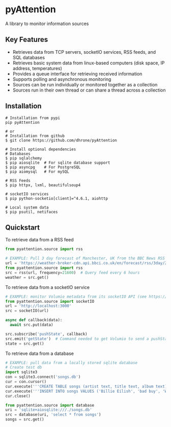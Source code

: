 # pyAttention
A library to monitor information sources

## Key Features

* Retrieves data from TCP servers, socketIO services, RSS feeds, and SQL databases
* Retrieves basic system data from linux-based computers (disk space, IP address, temperatures)
* Provides a queue interface for retrieving received information
* Supports polling and asynchronous monitoring
* Sources can be run individually or monitored together as a collection
* Sources run in their own thread or can share a thread across a collection

## Installation

```shell
# Installation from pypi
pip pyAttention

# or
# Installation from github
$ git clone https://github.com/dhrone/pyAttention

# Install optional dependencies
# Databases
$ pip sqlalchemy
$ pip aiosqlite  # For sqlite database support
$ pip asyncpg    # For PostgreSQL
$ pip aiomysql   # For mySQL

# RSS Feeds
$ pip httpx, lxml, beautifulsoup4

# socketIO services
$ pip python-socketio[client]=^4.6.1, aiohttp

# Local system data
$ pip psutil, netifaces
```

## Quickstart

To retrieve data from a RSS feed

```python
from pyattention.source import rss

# EXAMPLE: Pull 3 day forecast of Manchester, UK from the BBC News RSS feed
url = 'https://weather-broker-cdn.api.bbci.co.uk/en/forecast/rss/3day/2643123'
from pyattention.source import rss
src = rss(url, frequency=21600)  # Query feed every 6 hours
weather = src.get()
```

To retrieve data from a socketIO service

```python
# EXAMPLE: monitor Volumio metadata from its socketIO API (see https://volumio.org)  
from pyattention.source import socketIO
url = 'http://localhost:3000'
src = socketIO(url)

async def callback(data):
  await src.put(data)

src.subscribe('pushState', callback)
src.emit('getState')  # Command needed to get Volumio to send a pushState message
state = src.get()
```

To retrieve data from a database

```python
# EXAMPLE: pull data from a locally stored sqlite database
# Create test db
import sqlite3
con = sqlite3.connect('songs.db')
cur = con.cursor()
cur.execute('''CREATE TABLE songs (artist text, title text, album text)''')
cur.execute('''INSERT INTO songs VALUES ('Billie Eilish', 'bad buy', 'When We All Fall Asleep, Where Do We Go?')''')
cur.close()

from pyattention.source import database
uri = 'sqlite+aiosqlite:///./songs.db'
src = database(uri, 'select * from songs')
songs = src.get()
```
